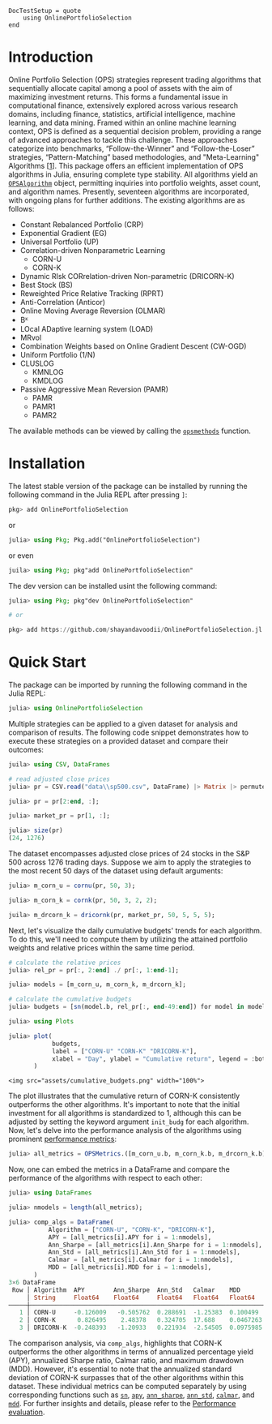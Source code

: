 ```@meta
DocTestSetup = quote
    using OnlinePortfolioSelection
end
```

# Introduction

Online Portfolio Selection (OPS) strategies represent trading algorithms that sequentially allocate capital among a pool of assets with the aim of maximizing investment returns. This forms a fundamental issue in computational finance, extensively explored across various research domains, including finance, statistics, artificial intelligence, machine learning, and data mining. Framed within an online machine learning context, OPS is defined as a sequential decision problem, providing a range of advanced approaches to tackle this challenge. These approaches categorize into benchmarks, “Follow-the-Winner” and “Follow-the-Loser” strategies, “Pattern-Matching” based methodologies, and "Meta-Learning" Algorithms [[1](https://arxiv.org/abs/1212.2129)].
This package offers an efficient implementation of OPS algorithms in Julia, ensuring complete type stability. All algorithms yield an [`OPSAlgorithm`](@ref) object, permitting inquiries into portfolio weights, asset count, and algorithm names. Presently, seventeen algorithms are incorporated, with ongoing plans for further additions. The existing algorithms are as follows:

- Constant Rebalanced Portfolio (CRP)
- Exponential Gradient (EG)
- Universal Portfolio (UP)
- Correlation-driven Nonparametric Learning
  - CORN-U
  - CORN-K
- Dynamic RIsk CORrelation-driven Non-parametric (DRICORN-K)
- Best Stock (BS)
- Reweighted Price Relative Tracking (RPRT)
- Anti-Correlation (Anticor)
- Online Moving Average Reversion (OLMAR)
- Bᴷ
- LOcal ADaptive learning system (LOAD)
- MRvol
- Combination Weights based on Online Gradient Descent (CW-OGD)
- Uniform Portfolio (1/N)
- CLUSLOG
  - KMNLOG
  - KMDLOG
- Passive Aggressive Mean Reversion (PAMR)
  - PAMR
  - PAMR1
  - PAMR2

The available methods can be viewed by calling the [`opsmethods`](@ref) function.

# Installation

The latest stable version of the package can be installed by running the following command in the Julia REPL after pressing `]`:

```julia
pkg> add OnlinePortfolioSelection
```

or

```julia
julia> using Pkg; Pkg.add("OnlinePortfolioSelection")
```

or even

```julia
juila> using Pkg; pkg"add OnlinePortfolioSelection"
```

The dev version can be installed usint the following command:
```julia
julia> using Pkg; pkg"dev OnlinePortfolioSelection"

# or

pkg> add https://github.com/shayandavoodii/OnlinePortfolioSelection.jl.git
```

# Quick Start

The package can be imported by running the following command in the Julia REPL:

```julia
julia> using OnlinePortfolioSelection
```

Multiple strategies can be applied to a given dataset for analysis and comparison of results. The following code snippet demonstrates how to execute these strategies on a provided dataset and compare their outcomes:

```julia
juila> using CSV, DataFrames

# read adjusted close prices
julia> pr = CSV.read("data\\sp500.csv", DataFrame) |> Matrix |> permutedims;

julia> pr = pr[2:end, :];

julia> market_pr = pr[1, :];

julia> size(pr)
(24, 1276)
```

The dataset encompasses adjusted close prices of 24 stocks in the S&P 500 across 1276 trading days. Suppose we aim to apply the strategies to the most recent 50 days of the dataset using default arguments:

```julia
julia> m_corn_u = cornu(pr, 50, 3);

julia> m_corn_k = cornk(pr, 50, 3, 2, 2);

juila> m_drcorn_k = dricornk(pr, market_pr, 50, 5, 5, 5);
```

Next, let's visualize the daily cumulative budgets' trends for each algorithm. To do this, we'll need to compute them by utilizing the attained portfolio weights and relative prices within the same time period.

```julia
# calculate the relative prices
julia> rel_pr = pr[:, 2:end] ./ pr[:, 1:end-1];

julia> models = [m_corn_u, m_corn_k, m_drcorn_k];

# calculate the cumulative budgets
julia> budgets = [sn(model.b, rel_pr[:, end-49:end]) for model in models];

julia> using Plots

julia> plot(
            budgets, 
            label = ["CORN-U" "CORN-K" "DRICORN-K"], 
            xlabel = "Day", ylabel = "Cumulative return", legend = :bottomleft,
       )
```

```@raw html
<img src="assets/cumulative_budgets.png" width="100%">
```

The plot illustrates that the cumulative return of CORN-K consistently outperforms the other algorithms. It's important to note that the initial investment for all algorithms is standardized to 1, although this can be adjusted by setting the keyword argument `init_budg` for each algorithm. Now, let's delve into the performance analysis of the algorithms using prominent [performance metrics](https://shayandavoodii.github.io/OnlinePortfolioSelection.jl/dev/performance_eval/):

```julia
julia> all_metrics = OPSMetrics.([m_corn_u.b, m_corn_k.b, m_drcorn_k.b], Ref(rel_pr));
```

Now, one can embed the metrics in a DataFrame and compare the performance of the algorithms with respect to each other:

```julia
julia> using DataFrames

julia> nmodels = length(all_metrics);

julia> comp_algs = DataFrame(
           Algorithm = ["CORN-U", "CORN-K", "DRICORN-K"],
           APY = [all_metrics[i].APY for i = 1:nmodels],
           Ann_Sharpe = [all_metrics[i].Ann_Sharpe for i = 1:nmodels],
           Ann_Std = [all_metrics[i].Ann_Std for i = 1:nmodels],
           Calmar = [all_metrics[i].Calmar for i = 1:nmodels],
           MDD = [all_metrics[i].MDD for i = 1:nmodels],
       )
3×6 DataFrame
 Row │ Algorithm  APY        Ann_Sharpe  Ann_Std   Calmar    MDD       
     │ String     Float64    Float64     Float64   Float64   Float64   
─────┼─────────────────────────────────────────────────────────────────
   1 │ CORN-U     -0.126009   -0.505762  0.288691  -1.25383  0.100499
   2 │ CORN-K      0.826495    2.48378   0.324705  17.688    0.0467263
   3 │ DRICORN-K  -0.248393   -1.20933   0.221934  -2.54505  0.0975985
```

The comparison analysis, via `comp_algs`, highlights that CORN-K outperforms the other algorithms in terms of annualized percentage yield (APY), annualized Sharpe ratio, Calmar ratio, and maximum drawdown (MDD). However, it's essential to note that the annualized standard deviation of CORN-K surpasses that of the other algorithms within this dataset. These individual metrics can be computed separately by using corresponding functions such as [`sn`](@ref), [`apy`](@ref), [`ann_sharpe`](@ref), [`ann_std`](@ref), [`calmar`](@ref), and [`mdd`](@ref). For further insights and details, please refer to the [Performance evaluation](@ref).